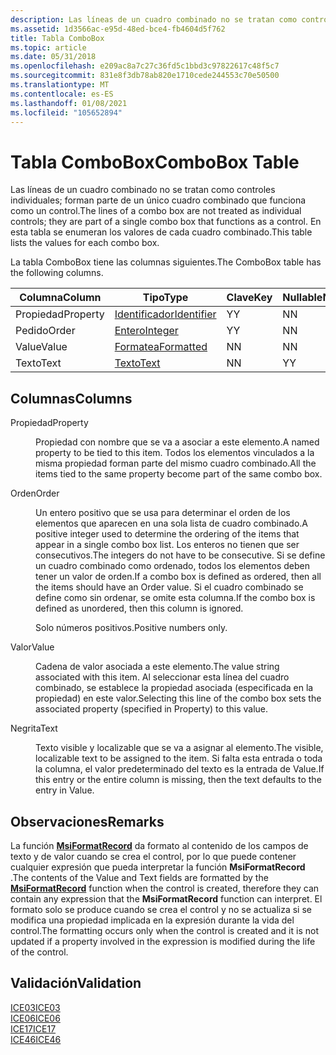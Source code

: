 ```yaml
---
description: Las líneas de un cuadro combinado no se tratan como controles individuales; forman parte de un único cuadro combinado que funciona como un control. En esta tabla se enumeran los valores de cada cuadro combinado.
ms.assetid: 1d3566ac-e95d-48ed-bce4-fb4604d5f762
title: Tabla ComboBox
ms.topic: article
ms.date: 05/31/2018
ms.openlocfilehash: e209ac8a7c27c36fd5c1bbd3c97822617c48f5c7
ms.sourcegitcommit: 831e8f3db78ab820e1710cede244553c70e50500
ms.translationtype: MT
ms.contentlocale: es-ES
ms.lasthandoff: 01/08/2021
ms.locfileid: "105652894"
---
```

# <a name="combobox-table"></a><span data-ttu-id="90d64-104">Tabla ComboBox</span><span class="sxs-lookup"><span data-stu-id="90d64-104">ComboBox Table</span></span>

<span data-ttu-id="90d64-105">Las líneas de un cuadro combinado no se tratan como controles individuales; forman parte de un único cuadro combinado que funciona como un control.</span><span class="sxs-lookup"><span data-stu-id="90d64-105">The lines of a combo box are not treated as individual controls; they are part of a single combo box that functions as a control.</span></span> <span data-ttu-id="90d64-106">En esta tabla se enumeran los valores de cada cuadro combinado.</span><span class="sxs-lookup"><span data-stu-id="90d64-106">This table lists the values for each combo box.</span></span>

<span data-ttu-id="90d64-107">La tabla ComboBox tiene las columnas siguientes.</span><span class="sxs-lookup"><span data-stu-id="90d64-107">The ComboBox table has the following columns.</span></span>



| <span data-ttu-id="90d64-108">Columna</span><span class="sxs-lookup"><span data-stu-id="90d64-108">Column</span></span>   | <span data-ttu-id="90d64-109">Tipo</span><span class="sxs-lookup"><span data-stu-id="90d64-109">Type</span></span>                         | <span data-ttu-id="90d64-110">Clave</span><span class="sxs-lookup"><span data-stu-id="90d64-110">Key</span></span> | <span data-ttu-id="90d64-111">Nullable</span><span class="sxs-lookup"><span data-stu-id="90d64-111">Nullable</span></span> |
|----------|------------------------------|-----|----------|
| <span data-ttu-id="90d64-112">Propiedad</span><span class="sxs-lookup"><span data-stu-id="90d64-112">Property</span></span> | [<span data-ttu-id="90d64-113">Identificador</span><span class="sxs-lookup"><span data-stu-id="90d64-113">Identifier</span></span>](identifier.md) | <span data-ttu-id="90d64-114">Y</span><span class="sxs-lookup"><span data-stu-id="90d64-114">Y</span></span>   | <span data-ttu-id="90d64-115">N</span><span class="sxs-lookup"><span data-stu-id="90d64-115">N</span></span>        |
| <span data-ttu-id="90d64-116">Pedido</span><span class="sxs-lookup"><span data-stu-id="90d64-116">Order</span></span>    | [<span data-ttu-id="90d64-117">Entero</span><span class="sxs-lookup"><span data-stu-id="90d64-117">Integer</span></span>](integer.md)       | <span data-ttu-id="90d64-118">Y</span><span class="sxs-lookup"><span data-stu-id="90d64-118">Y</span></span>   | <span data-ttu-id="90d64-119">N</span><span class="sxs-lookup"><span data-stu-id="90d64-119">N</span></span>        |
| <span data-ttu-id="90d64-120">Value</span><span class="sxs-lookup"><span data-stu-id="90d64-120">Value</span></span>    | [<span data-ttu-id="90d64-121">Formatea</span><span class="sxs-lookup"><span data-stu-id="90d64-121">Formatted</span></span>](formatted.md)   | <span data-ttu-id="90d64-122">N</span><span class="sxs-lookup"><span data-stu-id="90d64-122">N</span></span>   | <span data-ttu-id="90d64-123">N</span><span class="sxs-lookup"><span data-stu-id="90d64-123">N</span></span>        |
| <span data-ttu-id="90d64-124">Texto</span><span class="sxs-lookup"><span data-stu-id="90d64-124">Text</span></span>     | [<span data-ttu-id="90d64-125">Texto</span><span class="sxs-lookup"><span data-stu-id="90d64-125">Text</span></span>](text.md)             | <span data-ttu-id="90d64-126">N</span><span class="sxs-lookup"><span data-stu-id="90d64-126">N</span></span>   | <span data-ttu-id="90d64-127">Y</span><span class="sxs-lookup"><span data-stu-id="90d64-127">Y</span></span>        |



 

## <a name="columns"></a><span data-ttu-id="90d64-128">Columnas</span><span class="sxs-lookup"><span data-stu-id="90d64-128">Columns</span></span>

<dl> <dt>

<span data-ttu-id="90d64-129"><span id="Property"></span><span id="property"></span><span id="PROPERTY"></span>Propiedad</span><span class="sxs-lookup"><span data-stu-id="90d64-129"><span id="Property"></span><span id="property"></span><span id="PROPERTY"></span>Property</span></span>
</dt> <dd>

<span data-ttu-id="90d64-130">Propiedad con nombre que se va a asociar a este elemento.</span><span class="sxs-lookup"><span data-stu-id="90d64-130">A named property to be tied to this item.</span></span> <span data-ttu-id="90d64-131">Todos los elementos vinculados a la misma propiedad forman parte del mismo cuadro combinado.</span><span class="sxs-lookup"><span data-stu-id="90d64-131">All the items tied to the same property become part of the same combo box.</span></span>

</dd> <dt>

<span data-ttu-id="90d64-132"><span id="Order"></span><span id="order"></span><span id="ORDER"></span>Orden</span><span class="sxs-lookup"><span data-stu-id="90d64-132"><span id="Order"></span><span id="order"></span><span id="ORDER"></span>Order</span></span>
</dt> <dd>

<span data-ttu-id="90d64-133">Un entero positivo que se usa para determinar el orden de los elementos que aparecen en una sola lista de cuadro combinado.</span><span class="sxs-lookup"><span data-stu-id="90d64-133">A positive integer used to determine the ordering of the items that appear in a single combo box list.</span></span> <span data-ttu-id="90d64-134">Los enteros no tienen que ser consecutivos.</span><span class="sxs-lookup"><span data-stu-id="90d64-134">The integers do not have to be consecutive.</span></span> <span data-ttu-id="90d64-135">Si se define un cuadro combinado como ordenado, todos los elementos deben tener un valor de orden.</span><span class="sxs-lookup"><span data-stu-id="90d64-135">If a combo box is defined as ordered, then all the items should have an Order value.</span></span> <span data-ttu-id="90d64-136">Si el cuadro combinado se define como sin ordenar, se omite esta columna.</span><span class="sxs-lookup"><span data-stu-id="90d64-136">If the combo box is defined as unordered, then this column is ignored.</span></span>

<span data-ttu-id="90d64-137">Solo números positivos.</span><span class="sxs-lookup"><span data-stu-id="90d64-137">Positive numbers only.</span></span>

</dd> <dt>

<span data-ttu-id="90d64-138"><span id="Value"></span><span id="value"></span><span id="VALUE"></span>Valor</span><span class="sxs-lookup"><span data-stu-id="90d64-138"><span id="Value"></span><span id="value"></span><span id="VALUE"></span>Value</span></span>
</dt> <dd>

<span data-ttu-id="90d64-139">Cadena de valor asociada a este elemento.</span><span class="sxs-lookup"><span data-stu-id="90d64-139">The value string associated with this item.</span></span> <span data-ttu-id="90d64-140">Al seleccionar esta línea del cuadro combinado, se establece la propiedad asociada (especificada en la propiedad) en este valor.</span><span class="sxs-lookup"><span data-stu-id="90d64-140">Selecting this line of the combo box sets the associated property (specified in Property) to this value.</span></span>

</dd> <dt>

<span data-ttu-id="90d64-141"><span id="Text"></span><span id="text"></span><span id="TEXT"></span>Negrita</span><span class="sxs-lookup"><span data-stu-id="90d64-141"><span id="Text"></span><span id="text"></span><span id="TEXT"></span>Text</span></span>
</dt> <dd>

<span data-ttu-id="90d64-142">Texto visible y localizable que se va a asignar al elemento.</span><span class="sxs-lookup"><span data-stu-id="90d64-142">The visible, localizable text to be assigned to the item.</span></span> <span data-ttu-id="90d64-143">Si falta esta entrada o toda la columna, el valor predeterminado del texto es la entrada de Value.</span><span class="sxs-lookup"><span data-stu-id="90d64-143">If this entry or the entire column is missing, then the text defaults to the entry in Value.</span></span>

</dd> </dl>

## <a name="remarks"></a><span data-ttu-id="90d64-144">Observaciones</span><span class="sxs-lookup"><span data-stu-id="90d64-144">Remarks</span></span>

<span data-ttu-id="90d64-145">La función [**MsiFormatRecord**](/windows/desktop/api/Msiquery/nf-msiquery-msiformatrecorda) da formato al contenido de los campos de texto y de valor cuando se crea el control, por lo que puede contener cualquier expresión que pueda interpretar la función **MsiFormatRecord** .</span><span class="sxs-lookup"><span data-stu-id="90d64-145">The contents of the Value and Text fields are formatted by the [**MsiFormatRecord**](/windows/desktop/api/Msiquery/nf-msiquery-msiformatrecorda) function when the control is created, therefore they can contain any expression that the **MsiFormatRecord** function can interpret.</span></span> <span data-ttu-id="90d64-146">El formato solo se produce cuando se crea el control y no se actualiza si se modifica una propiedad implicada en la expresión durante la vida del control.</span><span class="sxs-lookup"><span data-stu-id="90d64-146">The formatting occurs only when the control is created and it is not updated if a property involved in the expression is modified during the life of the control.</span></span>

## <a name="validation"></a><span data-ttu-id="90d64-147">Validación</span><span class="sxs-lookup"><span data-stu-id="90d64-147">Validation</span></span>

<dl>

[<span data-ttu-id="90d64-148">ICE03</span><span class="sxs-lookup"><span data-stu-id="90d64-148">ICE03</span></span>](ice03.md)  
[<span data-ttu-id="90d64-149">ICE06</span><span class="sxs-lookup"><span data-stu-id="90d64-149">ICE06</span></span>](ice06.md)  
[<span data-ttu-id="90d64-150">ICE17</span><span class="sxs-lookup"><span data-stu-id="90d64-150">ICE17</span></span>](ice17.md)  
[<span data-ttu-id="90d64-151">ICE46</span><span class="sxs-lookup"><span data-stu-id="90d64-151">ICE46</span></span>](ice46.md)  
</dl>

 

 




